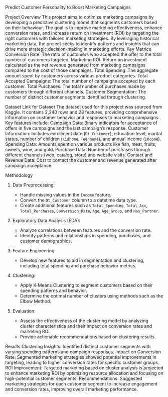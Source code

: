 Predict Customer Personality to Boost Marketing Campaigns

Project Overview
This project aims to optimize marketing campaigns by developing a predictive clustering model that segments customers based on their behaviour. The goal is to improve marketing effectiveness, enhance conversion rates, and increase return on investment (ROI) by targeting the right customers with tailored marketing strategies. By leveraging historical marketing data, the project seeks to identify patterns and insights that can drive more strategic decision-making in marketing efforts.
Key Metrics
Conversion Rate: The ratio of customers who accepted the offer to the total number of customers targeted.
Marketing ROI: Return on investment calculated as the net revenue generated from marketing campaigns compared to the cost of those campaigns.
Total Spending: The aggregate amount spent by customers across various product categories.
Total Accepted Campaigns: The total number of campaigns accepted by each customer.
Total Purchases: The total number of purchases made by customers through different channels.
Customer Segmentation: The number of distinct customer segments identified through clustering.

Dataset
Link for Dataset
The dataset used for this project was sourced from Kaggle. It contains 2,240 rows and 28 features, providing comprehensive information on customer behavior and responses to marketing campaigns. 
Key features include:
Campaign Data: Binary indicators for acceptance of offers in five campaigns and the last campaign’s response.
Customer Information: Includes enrollment date (`Dt_Customer`), education level, marital status, number of children (`Kidhome`, `Teenhome`), and annual income (`Income`).
Spending Data: Amounts spent on various products like fish, meat, fruits, sweets, wine, and gold.
Purchase Data: Number of purchases through different channels (web, catalog, store) and website visits.
Contact and Revenue Data: Cost to contact the customer and revenue generated after campaign acceptance.

Methodology
1. Data Preprocessing:
   - Handle missing values in the `Income` feature.
   - Convert the `Dt_Customer` column to a datetime data type.
   - Create additional features such as `Total_Spending`, `Total_Acc`, `Total_Purchases`, `Conversion_Rate`, `Age`, `Age_Group`, and `Has_Partner`.

2. Exploratory Data Analysis (EDA):
   - Analyze correlations between features and the conversion rate.
   - Identify patterns and relationships in spending, purchases, and customer demographics.

3. Feature Engineering:
   - Develop new features to aid in segmentation and clustering, including total spending and purchase behavior metrics.

4. Clustering:
   - Apply K-Means Clustering to segment customers based on their spending patterns and behavior.
   - Determine the optimal number of clusters using methods such as the Elbow Method.

5. Evaluation:
   - Assess the effectiveness of the clustering model by analyzing cluster characteristics and their impact on conversion rates and marketing ROI.
   - Provide actionable recommendations based on clustering results.

Results
Clustering Insights: Identified distinct customer segments with varying spending patterns and campaign responses.
Impact on Conversion Rate: Segmented marketing strategies showed potential improvements in targeting, leading to higher conversion rates for specific customer groups.
ROI Improvement: Targeted marketing based on cluster analysis is projected to enhance marketing ROI by optimizing resource allocation and focusing on high-potential customer segments.
Recommendations: Suggested marketing strategies for each customer segment to increase engagement and conversion rates, improving overall marketing performance.

